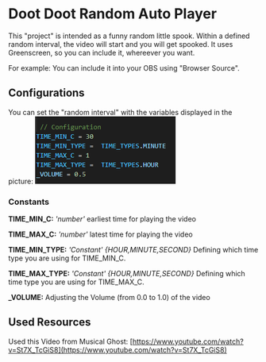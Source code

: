 # Doot Doot Random Auto Player

This "project" is intended as a funny random little spook.
Within a defined random interval, the video will start and you will get spooked. It uses Greenscreen, so you can include it, whereever you want.

For example: You can include it into your OBS using "Browser Source".

## Configurations

You can set the "random interval" with the variables displayed in the picture:
![Config](Config.png)

### Constants

**TIME_MIN_C:**  *'number'* earliest time for playing the video

**TIME_MAX_C:**  *'number'* latest time for playing the video

**TIME_MIN_TYPE:** *'Constant' {HOUR,MINUTE,SECOND}* Defining which time type you are using for TIME_MIN_C.

**TIME_MAX_TYPE:** *'Constant' {HOUR,MINUTE,SECOND}* Defining which time type you are using for TIME_MAX_C.

**_VOLUME:** Adjusting the Volume (from 0.0 to 1.0) of the video

## Used Resources

Used this Video from Musical Ghost:
[https://www.youtube.com/watch?v=St7X_TcGiS8](https://www.youtube.com/watch?v=St7X_TcGiS8)
